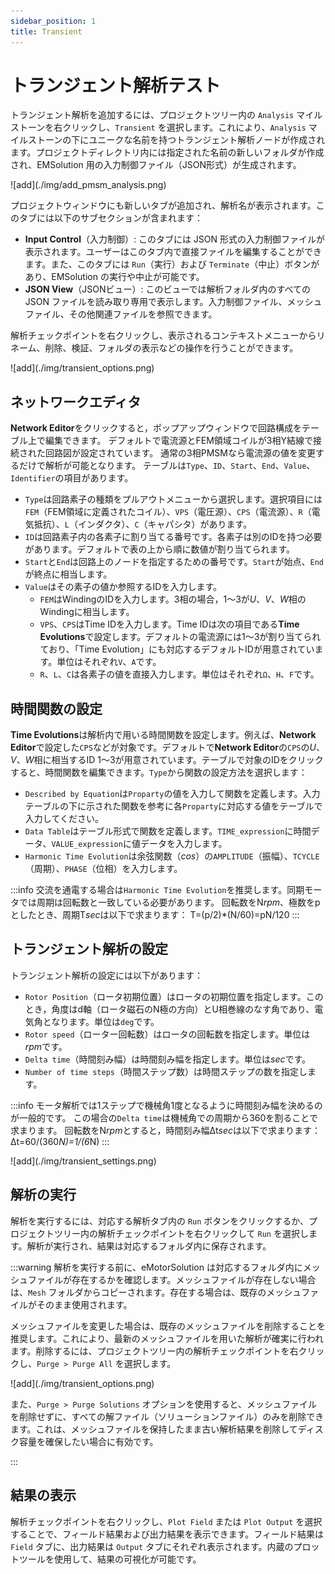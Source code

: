 ```yaml
---
sidebar_position: 1
title: Transient
---
```

# トランジェント解析テスト

トランジェント解析を追加するには、プロジェクトツリー内の `Analysis` マイルストーンを右クリックし、`Transient` を選択します。これにより、`Analysis` マイルストーンの下にユニークな名前を持つトランジェント解析ノードが作成されます。プロジェクトディレクトリ内には指定された名前の新しいフォルダが作成され、EMSolution 用の入力制御ファイル（JSON形式）が生成されます。

<p class="ems">![add](./img/add_pmsm_analysis.png)</p>

プロジェクトウィンドウにも新しいタブが追加され、解析名が表示されます。このタブには以下のサブセクションが含まれます：

* **Input Control**（入力制御）: このタブには JSON 形式の入力制御ファイルが表示されます。ユーザーはこのタブ内で直接ファイルを編集することができます。また、このタブには `Run`（実行）および `Terminate`（中止）ボタンがあり、EMSolution の実行や中止が可能です。
* **JSON View**（JSONビュー）: このビューでは解析フォルダ内のすべての JSON ファイルを読み取り専用で表示します。入力制御ファイル、メッシュファイル、その他関連ファイルを参照できます。

解析チェックポイントを右クリックし、表示されるコンテキストメニューからリネーム、削除、検証、フォルダの表示などの操作を行うことができます。

<p class="ems">![add](./img/transient_options.png)</p>

## ネットワークエディタ
**Network Editor**をクリックすると，ポップアップウィンドウで回路構成をテーブル上で編集できます。
デフォルトで電流源とFEM領域コイルが3相Y結線で接続された回路図が設定されています。
通常の3相PMSMなら電流源の値を変更するだけで解析が可能となります。
テーブルは`Type`、`ID`、`Start`、`End`、`Value`、`Identifier`の項目があります。
- `Type`は回路素子の種類をプルアウトメニューから選択します。選択項目には`FEM`（FEM領域に定義されたコイル）、`VPS`（電圧源）、`CPS`（電流源）、`R`（電気抵抗）、`L`（インダクタ）、`C`（キャパシタ）があります。
- `ID`は回路素子内の各素子に割り当てる番号です。各素子は別のIDを持つ必要があります。デフォルトで表の上から順に数値が割り当てられます。
- `Start`と`End`は回路上のノードを指定するための番号です。`Start`が始点、`End`が終点に相当します。
- `Value`はその素子の値か参照するIDを入力します。
    - `FEM`はWindingのIDを入力します。3相の場合，1～3が*U*、*V*、*W*相のWindingに相当します。
    - `VPS`、`CPS`はTime IDを入力します。Time IDは次の項目である**Time Evolutions**で設定します。デフォルトの電流源には1～3が割り当てられており、「Time Evolution」にも対応するデフォルトIDが用意されています。単位はそれぞれ`V`、`A`です。
    - `R`、`L`、`C`は各素子の値を直接入力します。単位はそれぞれ`Ω`、`H`、`F`です。

## 時間関数の設定
**Time Evolutions**は解析内で用いる時間関数を設定します。例えば、**Network Editor**で設定した`CPS`などが対象です。デフォルトで**Network Editor**の`CPS`の*U*、*V*、*W*相に相当するID 1～3が用意されています。テーブルで対象のIDをクリックすると、時間関数を編集できます。`Type`から関数の設定方法を選択します：
- `Described by Equation`は`Proparty`の値を入力して関数を定義します。入力テーブルの下に示された関数を参考に各`Proparty`に対応する値をテーブルで入力してください。
- `Data Table`はテーブル形式で関数を定義します。`TIME_expression`に時間データ、`VALUE_expression`に値データを入力します。
- `Harmonic Time Evolution`は余弦関数（*cos*）の`AMPLITUDE`（振幅）、`TCYCLE`（周期）、`PHASE`（位相）を入力します。

:::info
交流を通電する場合は`Harmonic Time Evolution`を推奨します。同期モータでは周期は回転数と一致している必要があります。
回転数をN*rpm*、極数をpとしたとき、周期T*sec*は以下で求まります：
T=(p/2)*(N/60)=pN/120
:::

## トランジェント解析の設定

トランジェント解析の設定には以下があります：
- `Rotor Position`（ロータ初期位置）はロータの初期位置を指定します。このとき，角度はd軸（ロータ磁石のN極の方向）とU相巻線のなす角であり、電気角となります。単位は`deg`です。
- `Rotor speed`（ローター回転数）はロータの回転数を指定します。単位は*rpm*です。
- `Delta time`（時間刻み幅）は時間刻み幅を指定します。単位は*sec*です。 
- `Number of time steps`（時間ステップ数）は時間ステップの数を指定します。

:::info
モータ解析では1ステップで機械角1度となるように時間刻み幅を決めるのが一般的です。
この場合の`Delta time`は機械角での周期から360を割ることで求まります。
回転数をN*rpm*とすると，時間刻み幅Δt*sec*は以下で求まります：
Δt=60/(360*N)=1/(6*N)
:::

<p class="ems">![add](./img/transient_settings.png)</p>

## 解析の実行

解析を実行するには、対応する解析タブ内の `Run` ボタンをクリックするか、プロジェクトツリー内の解析チェックポイントを右クリックして `Run` を選択します。解析が実行され、結果は対応するフォルダ内に保存されます。

:::warning
解析を実行する前に、eMotorSolution は対応するフォルダ内にメッシュファイルが存在するかを確認します。メッシュファイルが存在しない場合は、`Mesh` フォルダからコピーされます。存在する場合は、既存のメッシュファイルがそのまま使用されます。

メッシュファイルを変更した場合は、既存のメッシュファイルを削除することを推奨します。これにより、最新のメッシュファイルを用いた解析が確実に行われます。削除するには、プロジェクトツリー内の解析チェックポイントを右クリックし、`Purge > Purge All` を選択します。

<p class="ems">![add](./img/transient_options.png)</p>

また、`Purge > Purge Solutions` オプションを使用すると、メッシュファイルを削除せずに、すべての解ファイル（ソリューションファイル）のみを削除できます。これは、メッシュファイルを保持したまま古い解析結果を削除してディスク容量を確保したい場合に有効です。

:::

## 結果の表示

解析チェックポイントを右クリックし、`Plot Field` または `Plot Output` を選択することで、フィールド結果および出力結果を表示できます。フィールド結果は `Field` タブに、出力結果は `Output` タブにそれぞれ表示されます。内蔵のプロットツールを使用して、結果の可視化が可能です。
